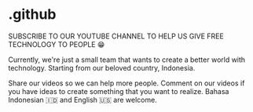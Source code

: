 # .github
SUBSCRIBE TO OUR YOUTUBE CHANNEL TO HELP US GIVE FREE TECHNOLOGY TO PEOPLE 😁

Currently, we're just a small team that wants to create a better world with technology.
Starting from our beloved country, Indonesia.

Share our videos so we can help more people.
Comment on our videos if you have ideas to create something that you want to realize.
Bahasa Indonesian 🇮🇩 and English 🇺🇸 are welcome.
